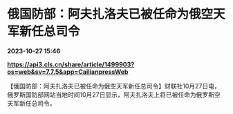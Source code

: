 # 俄国防部：阿夫扎洛夫已被任命为俄空天军新任总司令

**2023-10-27 15:46**

**https://api3.cls.cn/share/article/1499903?os=web&sv=7.7.5&app=CailianpressWeb**

【俄国防部：阿夫扎洛夫已被任命为俄空天军新任总司令】财联社10月27日电，俄罗斯国防部网站当地时间10月27日显示，阿夫扎洛夫上将已被任命为俄罗斯空天军新任总司令。